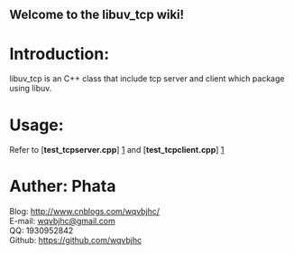 ﻿Welcome to the libuv_tcp wiki!
-------
# <i class="icon-hdd"></i>Introduction:<br>
libuv_tcp is an C++ class that include tcp server and client which package using libuv.<br>
# <i class="icon-hdd"></i>Usage:<br>
Refer to [**test_tcpserver.cpp**] [1] and [**test_tcpclient.cpp**] [1]

# <i class="icon-hdd"></i>Auther:  Phata<br>
Blog: http://www.cnblogs.com/wqvbjhc/<br>
E-mail: wqvbjhc@gmail.com<br>
QQ: 1930952842<br>
Github: https://github.com/wqvbjhc<br>


 [1]: https://github.com/wqvbjhc/libuv_tcp/blob/master/test_tcpserver.cpp/ "TCPServer Sample"
 [2]: https://github.com/wqvbjhc/libuv_tcp/blob/master/test_tcpclient.cpp "TCPClient Sample"